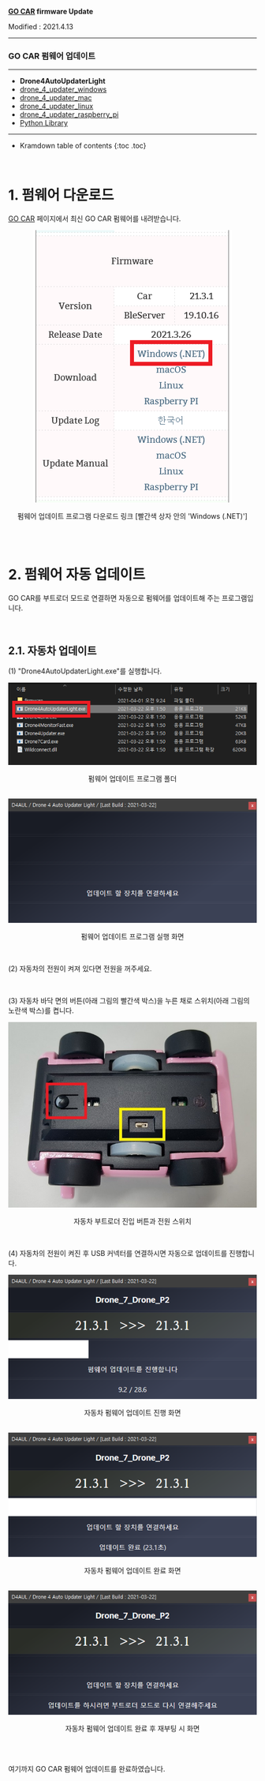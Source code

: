 **[GO CAR](/documents/kr/products/e_drone/) firmware Update**

Modified : 2021.4.13

---

<h3>GO CAR 펌웨어 업데이트</h3>

---

- **Drone4AutoUpdaterLight**
- [drone_4_updater_windows](../drone_4_updater_windows/)
- [drone_4_updater_mac](../drone_4_updater_mac/)
- [drone_4_updater_linux](../drone_4_updater_linux/)
- [drone_4_updater_raspberry_pi](../drone_4_updater_raspberry_pi/)
- [Python Library](../python/)

---

* Kramdown table of contents
{:toc .toc}

<br>

# 1. 펌웨어 다운로드

[GO CAR](/documents/kr/products/e_drive/) 페이지에서 최신 GO CAR 펌웨어를 내려받습니다.

<div align="center">
    <img src="./images/1_download.png" alt="Download">
    <p>펌웨어 업데이트 프로그램 다운로드 링크 [빨간색 상자 안의 'Windows (.NET)']</p>
</div>
<br>


<br>


# 2. 펌웨어 자동 업데이트

GO CAR를 부트로더 모드로 연결하면 자동으로 펌웨어를 업데이트해 주는 프로그램입니다.

<br>

## 2.1. 자동차 업데이트

(1) "Drone4AutoUpdaterLight.exe"를 실행합니다.

<div align="center">
    <img src="./images/2_1_1_1_folder_drone4autoupdaterlight.png" alt="Drone4AutoUpdaterLight.exe">
    <p>펌웨어 업데이트 프로그램 폴더</p>
</div>
<br>

<div align="center">
    <img src="./images/2_1_1_2_drone4autoupdaterlight.png" alt="Drone4AutoUpdaterLight.exe">
    <p>펌웨어 업데이트 프로그램 실행 화면</p>
</div>
<br>

(2) 자동차의 전원이 켜져 있다면 전원을 꺼주세요.

<br>

(3) 자동차 바닥 면의 버튼(아래 그림의 빨간색 박스)을 누른 채로 스위치(아래 그림의 노란색 박스)를 켭니다.

<div align="center">
    <img src="../images/bootloader_button_drone.jpg" alt="bootloader button">
    <p>자동차 부트로더 진입 버튼과 전원 스위치</p>
</div>
<br>

(4) 자동차의 전원이 켜진 후 USB 커넥터를 연결하시면 자동으로 업데이트를 진행합니다.

<div align="center">
    <img src="./images/2_1_4_1_drone4autoupdaterlight.png" alt="Drone4AutoUpdaterLight.exe">
    <p>자동차 펌웨어 업데이트 진행 화면</p>
</div>
<br>

<div align="center">
    <img src="./images/2_1_4_2_drone4autoupdaterlight.png" alt="Drone4AutoUpdaterLight.exe">
    <p>자동차 펌웨어 업데이트 완료 화면</p>
</div>
<br>

<div align="center">
    <img src="./images/2_1_4_3_drone4autoupdaterlight.png" alt="Drone4AutoUpdaterLight.exe">
    <p>자동차 펌웨어 업데이트 완료 후 재부팅 시 화면</p>
</div>
<br>


<br>


여기까지 GO CAR 펌웨어 업데이트를 완료하였습니다.

